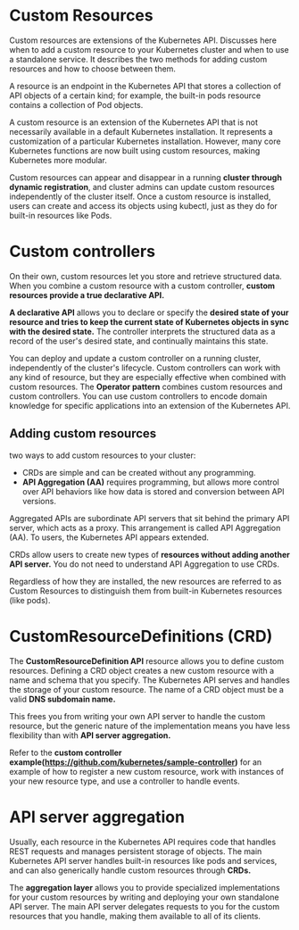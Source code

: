 # Custom Resources

Custom resources are extensions of the Kubernetes API. Discusses here when to add a custom resource to your Kubernetes cluster and when 
to use a standalone service. It describes the two methods for adding custom resources and how to choose between them.

A resource is an endpoint in the Kubernetes API that stores a collection of API objects of a certain kind; for example, the built-in pods 
resource contains a collection of Pod objects.

A custom resource is an extension of the Kubernetes API that is not necessarily available in a default Kubernetes installation. It represents
a customization of a particular Kubernetes installation. However, many core Kubernetes functions are now built using custom resources, making 
Kubernetes more modular.

Custom resources can appear and disappear in a running **cluster through dynamic registration**, and cluster admins can update custom resources 
independently of the cluster itself. Once a custom resource is installed, users can create and access its objects using kubectl, just as they 
do for built-in resources like Pods.

# Custom controllers

On their own, custom resources let you store and retrieve structured data. When you combine a custom resource with a custom controller, 
**custom resources provide a true declarative API.**

**A declarative API** allows you to declare or specify the **desired state of your resource and tries to keep the current state of Kubernetes 
objects in sync with the desired state.** The controller interprets the structured data as a record of the user's desired state, and 
continually maintains this state.

You can deploy and update a custom controller on a running cluster, independently of the cluster's lifecycle. Custom controllers can work with 
any kind of resource, but they are especially effective when combined with custom resources. The **Operator pattern** combines custom resources
and custom controllers. You can use custom controllers to encode domain knowledge for specific applications into an extension of the Kubernetes API.


## Adding custom resources 

two ways to add custom resources to your cluster:
* CRDs are simple and can be created without any programming.
* **API Aggregation (AA)** requires programming, but allows more control over API behaviors like how data is stored and conversion between API versions.

Aggregated APIs are subordinate API servers that sit behind the primary API server, which acts as a proxy. This arrangement is called API Aggregation (AA). 
To users, the Kubernetes API appears extended.

CRDs allow users to create new types of **resources without adding another API server.** You do not need to understand API Aggregation to use CRDs.

Regardless of how they are installed, the new resources are referred to as Custom Resources to distinguish them from built-in Kubernetes resources (like pods).


# CustomResourceDefinitions (CRD)

The **CustomResourceDefinition API** resource allows you to define custom resources. Defining a CRD object creates a new custom resource with a name and schema
that you specify. The Kubernetes API serves and handles the storage of your custom resource. The name of a CRD object must be a valid **DNS subdomain name.**

This frees you from writing your own API server to handle the custom resource, but the generic nature of the implementation means you have less flexibility 
than with **API server aggregation.**

Refer to the **custom controller example(https://github.com/kubernetes/sample-controller)** for an example of how to register a new custom resource, work with instances of your new resource type, and use a controller 
to handle events. 

# API server aggregation

Usually, each resource in the Kubernetes API requires code that handles REST requests and manages persistent storage of objects. The main Kubernetes API server
handles built-in resources like pods and services, and can also generically handle custom resources through **CRDs.**

The **aggregation layer** allows you to provide specialized implementations for your custom resources by writing and deploying your own standalone API server. The 
main API server delegates requests to you for the custom resources that you handle, making them available to all of its clients.






